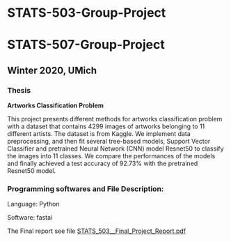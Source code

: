 # STATS-503-Group-Project
# STATS-507-Group-Project
## Winter 2020, UMich
### Thesis
**Artworks Classification Problem**

This project presents different methods for artworks classification problem
with a dataset that contains 4299 images of artworks belonging to 11 different
artists. The dataset is from Kaggle. We implement data preprocessing, and then fit several tree-based models,
Support Vector Classifier and pretrained Neural Network (CNN) model Resnet50
to classify the images into 11 classes. We compare the performances of the models
and finally achieved a test accuracy of 92.73% with the pretrained Resnet50
model.

### Programming softwares and File Description:

Language: Python

Software: fastai

The Final report see file [STATS_503__Final_Project_Report.pdf](https://github.com/YYCAT1998/STATS-503-Group-Project/blob/master/STATS_503__Final_Project_Report.pdf)
